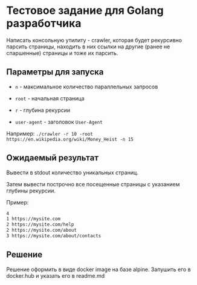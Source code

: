 # Тестовое задание для Golang разработчика

Написать консольную утилиту - crawler, которая будет рекурсивно парсить страницы, находить в них ссылки на другие (ранее не спаршенные) страницы и тоже их парсить.

## Параметры для запуска

* `n` - максимальное количество параллельных запросов

* `root` - начальная страница

* `r` - глубина рекурсии

* `user-agent` - заголовок `User-Agent`

Например: `./crawler -r 10 -root https://en.wikipedia.org/wiki/Money_Heist -n 15`

## Ожидаемый результат

Вывести в stdout количество уникальных страниц.

Затем вывести построчно все посещенные страницы с указанием глубины рекурсии.

Пример:

```txt
4
1 https://mysite.com
2 https://mysite.com/help
2 https://mysite.com/about
3 https://mysite.com/about/contacts
```

## Решение

Решение оформить в виде docker image на базе alpine. Запушить его в docker.hub и указать его в readme.md
